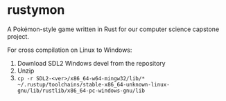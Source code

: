 # rustymon
A Pokémon-style game written in Rust for our computer science capstone project.

For cross compilation on Linux to Windows:
1. Download SDL2 Windows devel from the repository
2. Unzip
3. `cp -r SDL2-<ver>/x86_64-w64-mingw32/lib/* ~/.rustup/toolchains/stable-x86_64-unknown-linux-gnu/lib/rustlib/x86_64-pc-windows-gnu/lib`
